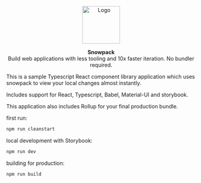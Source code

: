 <p align="center">
  <img alt="Logo" src="https://www.snowpack.dev/img/logo.png" height="100">
</p>

<p align="center">
   <strong>Snowpack</strong><br/> Build web applications with less tooling and 10x faster iteration. No bundler required.
</p>

This is a sample Typescript React component library application which uses snowpack to view your local changes almost instantly. 

Includes support for React, Typescript, Babel, Material-UI and storybook.

This application also includes Rollup for your final production bundle.

first run:

```bash
npm run cleanstart
```

local development with Storybook:

```bash
npm run dev
```

building for production:

```bash
npm run build
```


